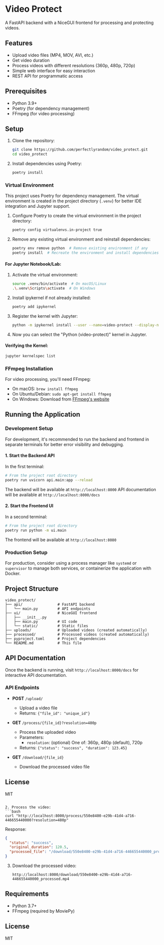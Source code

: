 # Video Protect

A FastAPI backend with a NiceGUI frontend for processing and protecting videos.

## Features

- Upload video files (MP4, MOV, AVI, etc.)
- Get video duration
- Process videos with different resolutions (360p, 480p, 720p)
- Simple web interface for easy interaction
- REST API for programmatic access

## Prerequisites

- Python 3.9+
- Poetry (for dependency management)
- FFmpeg (for video processing)

## Setup

1. Clone the repository:
   ```bash
   git clone https://github.com/perfectlyrandom/video_protect.git
   cd video_protect
   ```

2. Install dependencies using Poetry:
   ```bash
   poetry install
   ```

### Virtual Environment

This project uses Poetry for dependency management. The virtual environment is created in the project directory (`.venv`) for better IDE integration and Jupyter support.

1. Configure Poetry to create the virtual environment in the project directory:
   ```bash
   poetry config virtualenvs.in-project true
   ```

2. Remove any existing virtual environment and reinstall dependencies:
   ```bash
   poetry env remove python  # Remove existing environment if any
   poetry install  # Recreate the environment and install dependencies
   ```

#### For Jupyter Notebook/Lab:

1. Activate the virtual environment:
   ```bash
   source .venv/bin/activate  # On macOS/Linux
   .\.venv\Scripts\activate  # On Windows
   ```

2. Install ipykernel if not already installed:
   ```bash
   poetry add ipykernel
   ```

3. Register the kernel with Jupyter:
   ```bash
   python -m ipykernel install --user --name=video-protect --display-name="Python (video-protect)"
   ```

4. Now you can select the "Python (video-protect)" kernel in Jupyter.

#### Verifying the Kernel:
```bash
jupyter kernelspec list
```

### FFmpeg Installation

For video processing, you'll need FFmpeg:
   - On macOS: `brew install ffmpeg`
   - On Ubuntu/Debian: `sudo apt-get install ffmpeg`
   - On Windows: Download from [FFmpeg's website](https://ffmpeg.org/download.html)

## Running the Application

### Development Setup

For development, it's recommended to run the backend and frontend in separate terminals for better error visibility and debugging.

#### 1. Start the Backend API

In the first terminal:
```bash
# From the project root directory
poetry run uvicorn api.main:app --reload
```

The backend will be available at `http://localhost:8000`
API documentation will be available at `http://localhost:8000/docs`

#### 2. Start the Frontend UI

In a second terminal:
```bash
# From the project root directory
poetry run python -m ui.main
```

The frontend will be available at `http://localhost:8080`

### Production Setup

For production, consider using a process manager like `systemd` or `supervisor` to manage both services, or containerize the application with Docker.

## Project Structure

```
video_protect/
├── api/                # FastAPI backend
│   └── main.py         # API endpoints
├── ui/                 # NiceGUI frontend
│   ├── __init__.py
│   ├── main.py         # UI code
│   └── static/         # Static files
├── uploads/            # Uploaded videos (created automatically)
├── processed/          # Processed videos (created automatically)
├── pyproject.toml      # Project dependencies
└── README.md           # This file
```

## API Documentation

Once the backend is running, visit `http://localhost:8000/docs` for interactive API documentation.

### API Endpoints

- **POST** `/upload/`
  - Upload a video file
  - Returns: `{"file_id": "unique_id"}`

- **GET** `/process/{file_id}?resolution=480p`
  - Process the uploaded video
  - Parameters:
    - `resolution`: (optional) One of: 360p, 480p (default), 720p
  - Returns: `{"status": "success", "duration": 123.45}`

- **GET** `/download/{file_id}`
  - Download the processed video file

## License

MIT
   ```

2. Process the video:
   ```bash
   curl "http://localhost:8000/process/550e8400-e29b-41d4-a716-446655440000?resolution=480p"
   ```
   Response:
   ```json
   {
     "status": "success",
     "original_duration": 120.5,
     "processed_file": "/download/550e8400-e29b-41d4-a716-446655440000_processed.mp4"
   }
   ```

3. Download the processed video:
   ```
   http://localhost:8000/download/550e8400-e29b-41d4-a716-446655440000_processed.mp4
   ```

## Requirements

- Python 3.7+
- FFmpeg (required by MoviePy)

## License

MIT
